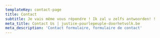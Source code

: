 ```yaml
---
templateKey: contact-page
title: Contact
subtitle: Je vais même vous répondre ! Ik zal u zelfs antwoorden! !
meta_title: Contact Us | justice-pourlepeuple-doorhetvolk.be
meta_description: 'Contact formulaire, formulaire de contact'
---
```


